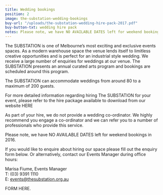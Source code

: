 ```yaml
---
title: Wedding bookings
position: 2
image: the-substation-wedding-bookings
buy-url: "/uploads/the-substation-wedding-hire-pack-2017.pdf"
buy-button-txt: wedding hire pack
notes: Please note, we have NO AVAILABLE DATES left for weekend bookings in 2016.
---
```


<!-- http://jekyllrb.com/docs/templates/#link -->

The SUBSTATION is one of Melbourne’s most exciting and exclusive events spaces. As a modern warehouse space the venue lends itself to limitless creative opportunities and is perfect for an industrial style wedding.  We receive a large number of enquiries for weddings at our venue. The SUBSTATION presents an annual curated arts program and bookings are scheduled around this program.

The SUBSTATION can accommodate weddings from around 80 to a maximum of 200 guests.

For more detailed information regarding hiring The SUBSTATION for your event, please refer to the hire package available to download from our website HERE

As part of your hire, we do not provide a wedding co-ordinator. We highly recommend you engage a co-ordinator and we can refer you to a number of professionals who provide this service.

Please note, we have NO AVAILABLE DATES left for weekend bookings in 2016.

If you would like to enquire about hiring our space please fill out the enquiry form below. Or alternatively, contact our Events Manager during office hours:

Marisa Fiume, Events Manager<br>
T: (03) 9391 1110<br>
E: [events@thesubstation.org.au](events@thesubstation.org.au)

FORM HERE.
